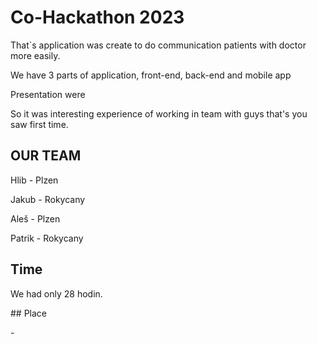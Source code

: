 # Co-Hackathon 2023
<p>That`s application was create to do communication patients with doctor more easily.</p>
<p>We have 3 parts of application, front-end, back-end and mobile app</p>
<p>Presentation were</p>
<p>So it was interesting experience of working in team with guys that's you saw first time.</p>

## OUR TEAM
<p>Hlib - Plzen</p>
<p>Jakub - Rokycany</p>
<p>Aleš - Plzen</p>
<p>Patrik - Rokycany</p>

## Time
<p>We had only 28 hodin.</p>
## Place 
<p>-</p>
